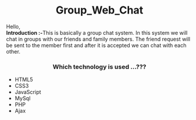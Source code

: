 <h1 align="center"> <b>Group_Web_Chat</b> </h1>  

Hello,</br><b>Introduction :-</b>This is basically a group chat system. In this system we will chat in groups with our friends and family members. The friend request will be sent to the member first and after it is accepted we can chat with each other.

<h3 align="center"> <b>Which technology is used …???</b> </h3>  

-	HTML5
-	CSS3
-	JavaScript
-	MySql
-	PHP
-	Ajax
